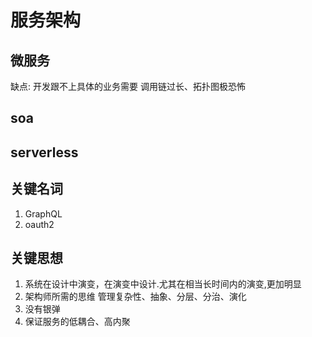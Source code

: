 # 服务架构
  

## 微服务

  缺点: 开发跟不上具体的业务需要
        调用链过长、拓扑图极恐怖
        
  
## soa

## serverless

## 关键名词
1.  GraphQL
2.  oauth2

## 关键思想
 1. 系统在设计中演变，在演变中设计.尤其在相当长时间内的演变,更加明显
 2. 架构师所需的思维
    管理复杂性、抽象、分层、分治、演化
 3. 没有银弹
 4. 保证服务的低耦合、高内聚